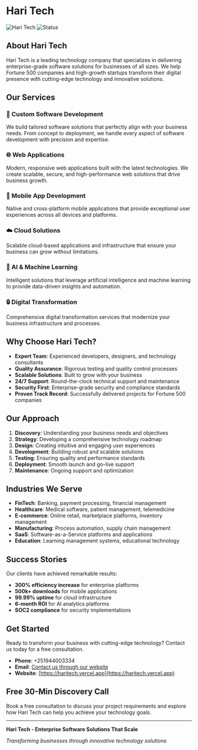 # Hari Tech

![Hari Tech](https://img.shields.io/badge/Hari%20Tech-Enterprise%20Solutions-blue?style=for-the-badge&logo=code)
![Status](https://img.shields.io/badge/Status-Active%20Development-green?style=for-the-badge)

## About Hari Tech

Hari Tech is a leading technology company that specializes in delivering enterprise-grade software solutions for businesses of all sizes. We help Fortune 500 companies and high-growth startups transform their digital presence with cutting-edge technology and innovative solutions.

## Our Services

### 🚀 Custom Software Development
We build tailored software solutions that perfectly align with your business needs. From concept to deployment, we handle every aspect of software development with precision and expertise.

### 🌐 Web Applications
Modern, responsive web applications built with the latest technologies. We create scalable, secure, and high-performance web solutions that drive business growth.

### 📱 Mobile App Development
Native and cross-platform mobile applications that provide exceptional user experiences across all devices and platforms.

### ☁️ Cloud Solutions
Scalable cloud-based applications and infrastructure that ensure your business can grow without limitations.

### 🤖 AI & Machine Learning
Intelligent solutions that leverage artificial intelligence and machine learning to provide data-driven insights and automation.

### 🔒 Digital Transformation
Comprehensive digital transformation services that modernize your business infrastructure and processes.

## Why Choose Hari Tech?

- **Expert Team**: Experienced developers, designers, and technology consultants
- **Quality Assurance**: Rigorous testing and quality control processes
- **Scalable Solutions**: Built to grow with your business
- **24/7 Support**: Round-the-clock technical support and maintenance
- **Security First**: Enterprise-grade security and compliance standards
- **Proven Track Record**: Successfully delivered projects for Fortune 500 companies

## Our Approach

1. **Discovery**: Understanding your business needs and objectives
2. **Strategy**: Developing a comprehensive technology roadmap
3. **Design**: Creating intuitive and engaging user experiences
4. **Development**: Building robust and scalable solutions
5. **Testing**: Ensuring quality and performance standards
6. **Deployment**: Smooth launch and go-live support
7. **Maintenance**: Ongoing support and optimization

## Industries We Serve

- **FinTech**: Banking, payment processing, financial management
- **Healthcare**: Medical software, patient management, telemedicine
- **E-commerce**: Online retail, marketplace platforms, inventory management
- **Manufacturing**: Process automation, supply chain management
- **SaaS**: Software-as-a-Service platforms and applications
- **Education**: Learning management systems, educational technology

## Success Stories

Our clients have achieved remarkable results:
- **300% efficiency increase** for enterprise platforms
- **500k+ downloads** for mobile applications
- **99.99% uptime** for cloud infrastructure
- **6-month ROI** for AI analytics platforms
- **SOC2 compliance** for security implementations

## Get Started

Ready to transform your business with cutting-edge technology? Contact us today for a free consultation.

- **Phone**: +251944003334
- **Email**: [Contact us through our website](https://haritech.vercel.app)
- **Website**: [https://haritech.vercel.app](https://haritech.vercel.app)

## Free 30-Min Discovery Call

Book a free consultation to discuss your project requirements and explore how Hari Tech can help you achieve your technology goals.

---

**Hari Tech - Enterprise Software Solutions That Scale**

*Transforming businesses through innovative technology solutions*


